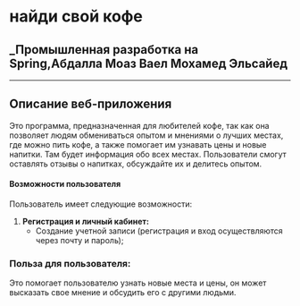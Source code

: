 # найди свой кофе
## _Промышленная разработка на Spring,Абдалла Моаз Ваел Мохамед Эльсайед
---
## Описание веб-приложения
Это программа, предназначенная для любителей кофе, так как она позволяет людям обмениваться опытом и мнениями о лучших местах, где можно пить кофе, а также помогает им узнавать цены и новые напитки. Там будет информация обо всех местах. Пользователи смогут оставлять отзывы о напитках, обсуждайте их и делитесь опытом.
#### Возможности пользователя
Пользователь имеет следующие возможности:
1.	**Регистрация и личный кабинет:**
      - Создание учетной записи (регистрация и вход осуществляются через почту и пароль);



### Польза для пользователя:
Это помогает пользователю узнать новые места и цены, он может высказать свое мнение и обсудить его с другими людьми.
